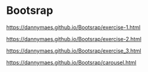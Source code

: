 # Bootsrap
https://dannymaes.github.io/Bootsrap/exercise-1.html 

https://dannymaes.github.io/Bootsrap/exercise-2.html

https://dannymaes.github.io/Bootsrap/exercise_3.html

https://dannymaes.github.io/Bootsrap/carousel.html

